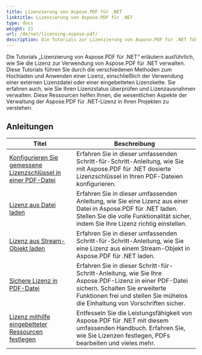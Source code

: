 ```yaml
---
title: Lizenzierung von Aspose.PDF für .NET
linktitle: Lizenzierung von Aspose.PDF für .NET
type: docs
weight: 21
url: /de/net/licensing-aspose-pdf/
description: Die Tutorials zur Lizenzierung von Aspose.PDF für .NET führen Sie durch die Verwaltung der Lizenz zur Verwendung von Aspose.PDF für .NET, einschließlich des Ladens und Anwendens der Lizenz.
---
```

Die Tutorials „Lizenzierung von Aspose.PDF für .NET“ erläutern ausführlich, wie Sie die Lizenz zur Verwendung von Aspose.PDF für .NET verwalten. Diese Tutorials führen Sie durch die verschiedenen Methoden zum Hochladen und Anwenden einer Lizenz, einschließlich der Verwendung einer externen Lizenzdatei oder einer eingebetteten Lizenzkette. Sie erfahren auch, wie Sie Ihren Lizenzstatus überprüfen und Lizenzausnahmen verwalten. Diese Ressourcen helfen Ihnen, die wesentlichen Aspekte der Verwaltung der Aspose.PDF für .NET-Lizenz in Ihren Projekten zu verstehen.

## Anleitungen
| Titel | Beschreibung |
| --- | --- | 
| [Konfigurieren Sie gemessene Lizenzschlüssel in einer PDF-Datei](./configure-metered-license/) | Erfahren Sie in dieser umfassenden Schritt-für-Schritt-Anleitung, wie Sie mit Aspose.PDF für .NET dosierte Lizenzschlüssel in Ihren PDF-Dateien konfigurieren. |  
| [Lizenz aus Datei laden](./load-license-from-file/) | Erfahren Sie in dieser umfassenden Anleitung, wie Sie eine Lizenz aus einer Datei in Aspose.PDF für .NET laden. Stellen Sie die volle Funktionalität sicher, indem Sie Ihre Lizenz richtig einstellen. |  
| [Lizenz aus Stream-Objekt laden](./load-license-from-stream-object/) | Erfahren Sie in dieser umfassenden Schritt-für-Schritt-Anleitung, wie Sie eine Lizenz aus einem Stream-Objekt in Aspose.PDF für .NET laden. |  
| [Sichere Lizenz in PDF-Datei](./secure-license/) | Erfahren Sie in dieser Schritt-für-Schritt-Anleitung, wie Sie Ihre Aspose.PDF-Lizenz in einer PDF-Datei sichern. Schalten Sie erweiterte Funktionen frei und stellen Sie mühelos die Einhaltung von Vorschriften sicher. |  
| [Lizenz mithilfe eingebetteter Ressourcen festlegen](./set-license-using-embedded-resource/) | Entfesseln Sie die Leistungsfähigkeit von Aspose.PDF für .NET mit diesem umfassenden Handbuch. Erfahren Sie, wie Sie Lizenzen festlegen, PDFs bearbeiten und vieles mehr. |  